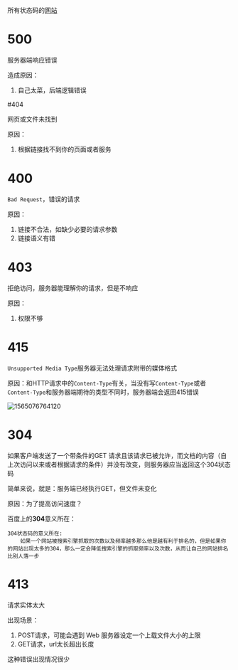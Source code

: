 # ###

所有状态码的[网站](https://www.checkupdown.com/status/)

# 500

服务器端响应错误

造成原因：

1. 自己太菜，后端逻辑错误

#404

网页或文件未找到

原因：

1. 根据链接找不到你的页面或者服务

# 400

`Bad Request`，错误的请求

原因：

1. 链接不合法，如缺少必要的请求参数
2. 链接语义有错

# 403

拒绝访问，服务器能理解你的请求，但是不响应

原因：

1. 权限不够



# 415

`Unsupported Media Type`服务器无法处理请求附带的媒体格式

原因：和HTTP请求中的`Content-Type`有关，当没有写`Content-Type`或者`Content-Type`和服务器端期待的类型不同时，服务器端会返回415错误

![1565076764120](C:\Users\13997\AppData\Roaming\Typora\typora-user-images\1565076764120.png)

# 304

如果客户端发送了一个带条件的GET 请求且该请求已被允许，而文档的内容（自上次访问以来或者根据请求的条件）并没有改变，则服务器应当返回这个304状态码

简单来说，就是：服务端已经执行GET，但文件未变化

原因：为了提高访问速度？

百度上的**304**意义所在：

```
304状态码的意义所在:
	如果一个网站被搜索引擎抓取的次数以及频率越多那么他是越有利于排名的，但是如果你的网站出现太多的304，那么一定会降低搜索引擎的抓取频率以及次数，从而让自己的网站排名比别人落一步
```

# 413

请求实体太大

出现场景：

1. POST请求，可能会遇到 Web 服务器设定一个上载文件大小的上限
2. GET请求，url太长超出长度

这种错误出现情况很少
